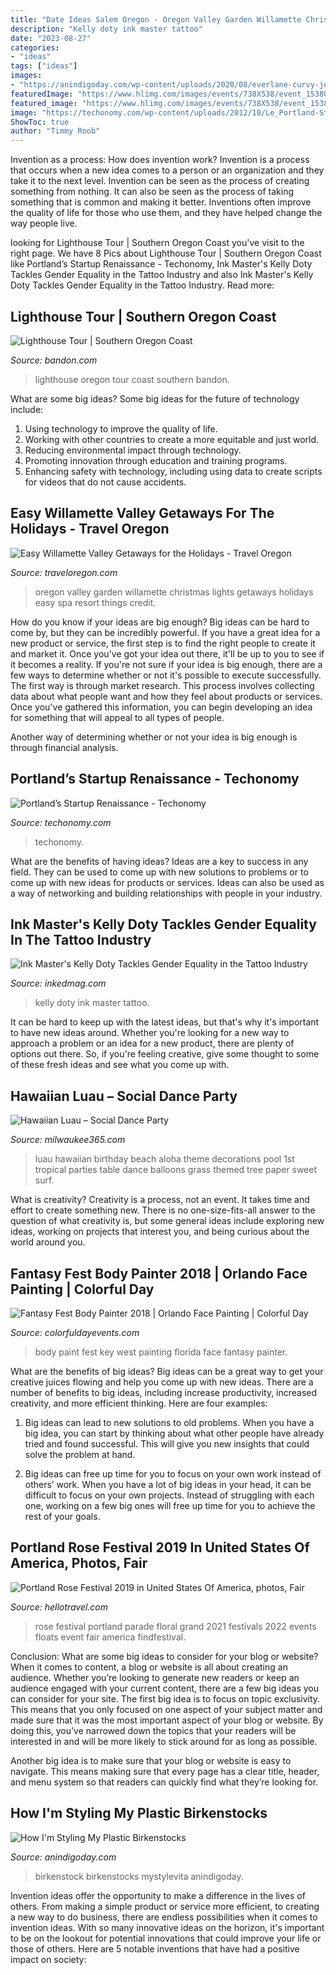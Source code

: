 ```yaml
---
title: "Date Ideas Salem Oregon - Oregon Valley Garden Willamette Christmas Lights Getaways Holidays Easy Spa Resort Things Credit"
description: "Kelly doty ink master tattoo"
date: "2023-08-27"
categories:
- "ideas"
tags: ["ideas"]
images:
- "https://anindigoday.com/wp-content/uploads/2020/08/everlane-curvy-jeans-birkenstocks-arizona-outfit-ideas-6.jpg"
featuredImage: "https://www.hlimg.com/images/events/738X538/event_1538042610m1.jpg"
featured_image: "https://www.hlimg.com/images/events/738X538/event_1538042610m1.jpg"
image: "https://techonomy.com/wp-content/uploads/2012/10/Le_Portland-Startups.jpg"
ShowToc: true
author: "Timmy Roob"
---
```



Invention as a process: How does invention work?
Invention is a process that occurs when a new idea comes to a person or an organization and they take it to the next level. Invention can be seen as the process of creating something from nothing. It can also be seen as the process of taking something that is common and making it better. Inventions often improve the quality of life for those who use them, and they have helped change the way people live.

	

		
looking for Lighthouse Tour | Southern Oregon Coast you've visit to the right page. We have 8 Pics about Lighthouse Tour | Southern Oregon Coast like Portland’s Startup Renaissance - Techonomy, Ink Master&#039;s Kelly Doty Tackles Gender Equality in the Tattoo Industry and also Ink Master&#039;s Kelly Doty Tackles Gender Equality in the Tattoo Industry. Read more:
		
    
## Lighthouse Tour | Southern Oregon Coast

<img loading=lazy src="https://bandon.com/wp-content/uploads/2020/04/bandon_lighthouse_001_Steve-Dimock.jpg" onerror="this.onerror=null;this.src='https://tse4.mm.bing.net/th?id=OIP.iQpBaf40pHlQQ1MAfM5afwHaE7&amp;pid=15.1';" alt="Lighthouse Tour | Southern Oregon Coast">

_Source: bandon.com_

>lighthouse oregon tour coast southern bandon. 

	

What are some big ideas?
Some big ideas for the future of technology include: 
1. Using technology to improve the quality of life. 
2. Working with other countries to create a more equitable and just world. 
3. Reducing environmental impact through technology. 
4. Promoting innovation through education and training programs. 
5. Enhancing safety with technology, including using data to create scripts for videos that do not cause accidents.

    
## Easy Willamette Valley Getaways For The Holidays - Travel Oregon

<img loading=lazy src="https://traveloregon.com/wp-content/uploads/2017/10/Nov_slideshow_holiday1.jpg" onerror="this.onerror=null;this.src='https://tse4.mm.bing.net/th?id=OIP.McsrcJy0i0xCJ6O7OK4ffgHaEb&amp;pid=15.1';" alt="Easy Willamette Valley Getaways for the Holidays - Travel Oregon">

_Source: traveloregon.com_

>oregon valley garden willamette christmas lights getaways holidays easy spa resort things credit. 

	

How do you know if your ideas are big enough?
Big ideas can be hard to come by, but they can be incredibly powerful. If you have a great idea for a new product or service, the first step is to find the right people to create it and market it. Once you've got your idea out there, it'll be up to you to see if it becomes a reality. If you're not sure if your idea is big enough, there are a few ways to determine whether or not it's possible to execute successfully. 
The first way is through market research. This process involves collecting data about what people want and how they feel about products or services. Once you've gathered this information, you can begin developing an idea for something that will appeal to all types of people. 

Another way of determining whether or not your idea is big enough is through financial analysis.

    
## Portland’s Startup Renaissance - Techonomy

<img loading=lazy src="https://techonomy.com/wp-content/uploads/2012/10/Le_Portland-Startups.jpg" onerror="this.onerror=null;this.src='https://tse2.mm.bing.net/th?id=OIP.-8kUwxaFkzB_HXFe0HWUDwHaE7&amp;pid=15.1';" alt="Portland’s Startup Renaissance - Techonomy">

_Source: techonomy.com_

>techonomy. 

	

What are the benefits of having ideas?
Ideas are a key to success in any field. They can be used to come up with new solutions to problems or to come up with new ideas for products or services. Ideas can also be used as a way of networking and building relationships with people in your industry.

    
## Ink Master&#039;s Kelly Doty Tackles Gender Equality In The Tattoo Industry

<img loading=lazy src="https://www.inkedmag.com/.image/t_share/MTY1ODIxNDc1NTExNjA5MjY3/kelly-ims12-fb.jpg" onerror="this.onerror=null;this.src='https://tse3.mm.bing.net/th?id=OIP.cYfLf8aYd5eAlc5RPq6yTAHaD4&amp;pid=15.1';" alt="Ink Master&#039;s Kelly Doty Tackles Gender Equality in the Tattoo Industry">

_Source: inkedmag.com_

>kelly doty ink master tattoo. 

	

It can be hard to keep up with the latest ideas, but that's why it's important to have new ideas around. Whether you're looking for a new way to approach a problem or an idea for a new product, there are plenty of options out there. So, if you're feeling creative, give some thought to some of these fresh ideas and see what you come up with.

    
## Hawaiian Luau – Social Dance Party

<img loading=lazy src="https://www.milwaukee365.com/wp-content/uploads/sites/www.milwaukee365.com/images/2016/08/primary-Hawaiian-Luau---Social-Dance-Party-1470154418.jpeg" onerror="this.onerror=null;this.src='https://tse2.mm.bing.net/th?id=OIP.Fxo3KzrSr5Zu7pfNf0ZchwHaLH&amp;pid=15.1';" alt="Hawaiian Luau – Social Dance Party">

_Source: milwaukee365.com_

>luau hawaiian birthday beach aloha theme decorations pool 1st tropical parties table dance balloons grass themed tree paper sweet surf. 

	

What is creativity?
Creativity is a process, not an event. It takes time and effort to create something new. There is no one-size-fits-all answer to the question of what creativity is, but some general ideas include exploring new ideas, working on projects that interest you, and being curious about the world around you.

    
## Fantasy Fest Body Painter 2018 | Orlando Face Painting | Colorful Day

<img loading=lazy src="https://colorfuldayevents.com/wp-content/florida-face-painter/fantasy-fest/body-paint-key-west.jpg" onerror="this.onerror=null;this.src='https://tse1.mm.bing.net/th?id=OIP.5TUIKkI5wpT4datFH1u5lQAAAA&amp;pid=15.1';" alt="Fantasy Fest Body Painter 2018 | Orlando Face Painting | Colorful Day">

_Source: colorfuldayevents.com_

>body paint fest key west painting florida face fantasy painter. 

	

What are the benefits of big ideas?
Big ideas can be a great way to get your creative juices flowing and help you come up with new ideas. There are a number of benefits to big ideas, including increase productivity, increased creativity, and more efficient thinking. Here are four examples:
1. Big ideas can lead to new solutions to old problems. When you have a big idea, you can start by thinking about what other people have already tried and found successful. This will give you new insights that could solve the problem at hand.

2. Big ideas can free up time for you to focus on your own work instead of others’ work. When you have a lot of big ideas in your head, it can be difficult to focus on your own projects. Instead of struggling with each one, working on a few big ones will free up time for you to achieve the rest of your goals.

    
## Portland Rose Festival 2019 In United States Of America, Photos, Fair

<img loading=lazy src="https://www.hlimg.com/images/events/738X538/event_1538042610m1.jpg" onerror="this.onerror=null;this.src='https://tse1.mm.bing.net/th?id=OIP.mEv5KWR6_J5NYiCP2WpSbQHaE-&amp;pid=15.1';" alt="Portland Rose Festival 2019 in United States Of America, photos, Fair">

_Source: hellotravel.com_

>rose festival portland parade floral grand 2021 festivals 2022 events floats event fair america findfestival. 

	

Conclusion: What are some big ideas to consider for your blog or website?
When it comes to content, a blog or website is all about creating an audience. Whether you’re looking to generate new readers or keep an audience engaged with your current content, there are a few big ideas you can consider for your site. 
The first big idea is to focus on topic exclusivity. This means that you only focused on one aspect of your subject matter and made sure that it was the most important aspect of your blog or website. By doing this, you’ve narrowed down the topics that your readers will be interested in and will be more likely to stick around for as long as possible. 

Another big idea is to make sure that your blog or website is easy to navigate. This means making sure that every page has a clear title, header, and menu system so that readers can quickly find what they’re looking for.

    
## How I&#039;m Styling My Plastic Birkenstocks

<img loading=lazy src="https://anindigoday.com/wp-content/uploads/2020/08/everlane-curvy-jeans-birkenstocks-arizona-outfit-ideas-6.jpg" onerror="this.onerror=null;this.src='https://tse4.mm.bing.net/th?id=OIP.1c0yV_ANRvqy47Q82hV35QHaLH&amp;pid=15.1';" alt="How I&#039;m Styling My Plastic Birkenstocks">

_Source: anindigoday.com_

>birkenstock birkenstocks mystylevita anindigoday. 

	

Invention ideas offer the opportunity to make a difference in the lives of others. From making a simple product or service more efficient, to creating a new way to do business, there are endless possibilities when it comes to invention ideas. With so many innovative ideas on the horizon, it's important to be on the lookout for potential innovations that could improve your life or those of others. Here are 5 notable inventions that have had a positive impact on society: 
